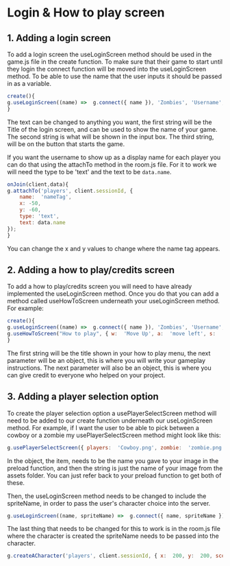 ﻿# Login & How to play screen

## 1. Adding a login screen
To add a login screen the useLoginScreen method should be used in the game.js file in the create function.  To make sure that their game to start until they login the connect function will be moved into the useLoginScreen method. To be able to use the name that the user inputs it should be passed in as a variable. 
```javascript
create(){
g.useLoginScreen((name) =>  g.connect({ name }), 'Zombies', 'Username', 'Start!');
}
```
The text can be changed to anything you want, the first string will be the Title of the login screen, and can be used to show the name of your game. The second string is what will be shown in the input box. The third string, will be on the button that starts the game. 

If you want the username to show up as a display name for each player you can do that using the attachTo method in the room.js file.  For it to work we will need the type to be 'text' and the text to be `data.name`.
```javascript
onJoin(client,data){
g.attachTo('players', client.sessionId, {
	name:  'nameTag',
	x: -50,
	y: -60,
	type: 'text',
	text: data.name
});
}
```
You can change the x and y values to change where the name tag appears. 
## 2. Adding a how to play/credits screen
To add a how to play/credits screen you will need to have already implemented the useLoginScreen method. Once you do that you can add a method called useHowToScreen underneath your useLoginScreen method. For example:
```javascript
create(){
g.useLoginScreen((name) =>  g.connect({ name }), 'Zombies', 'Username', 'Start!');
g.useHowToScreen("How to play", { w:  'Move Up', a:  'move left', s:  'move down', d:  'move right', click:  "shoot", downArrow:  "move down", upArrow:  "move up", leftArrow:  'move left', rightArrow:  'move right' }, { Artwork:  "Alex Klein", Functionality:  "Alex Klein" })
}
```
The first string will be the title shown in your how to play menu, the next parameter will be an object, this is where you will write your gameplay instructions. The next parameter will also be an object, this is where you can give credit to everyone who helped on your project.

## 3. Adding a player selection option

To create the player selection option a usePlayerSelectScreen method will need to be added to our create function underneath our useLoginScreen method. For example, if I want the user to be able to pick between a cowboy or a zombie my usePlayerSelectScreen method might look like this:
```javascript
g.usePlayerSelectScreen({ players:  'Cowboy.png', zombie:  'zombie.png'})
```
In the object, the item, needs to be the name you gave to your image in the preload function, and then the string is just the name of your image from the assets folder. You can just refer back to your preload function to get both of these. 

Then, the useLoginScreen method needs to be changed to include the spriteName, in order to pass the user's character choice into the server. 
```javascript
g.useLoginScreen((name, spriteName) =>  g.connect({ name, spriteName }), 'Zombies', 'Username', 'Start!');
```
The last thing that needs to be changed for this to work is in the room.js file where the character is created the spriteName needs to be passed into the character. 
```javascript
g.createACharacter('players', client.sessionId, { x:  200, y:  200, score:  0, name:  data.name, spriteName:  data.spriteName });
```

